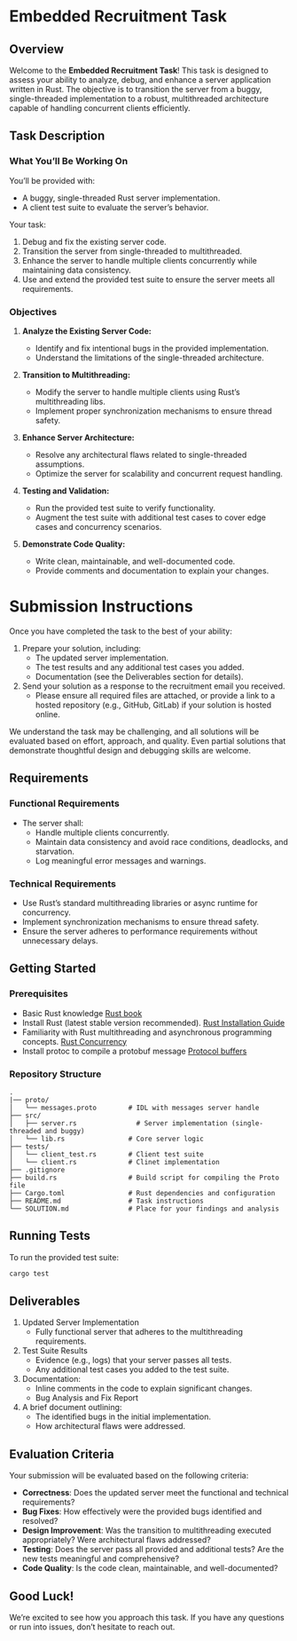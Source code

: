 # **Embedded Recruitment Task**

## **Overview**

Welcome to the **Embedded Recruitment Task**! This task is designed to assess your ability to analyze, debug, and enhance a server application written in Rust. The objective is to transition the server from a buggy, single-threaded implementation to a robust, multithreaded architecture capable of handling concurrent clients efficiently.

## **Task Description**

### **What You’ll Be Working On**
You’ll be provided with:
- A buggy, single-threaded Rust server implementation.
- A client test suite to evaluate the server’s behavior.

Your task:
1. Debug and fix the existing server code.
2. Transition the server from single-threaded to multithreaded.
3. Enhance the server to handle multiple clients concurrently while maintaining data consistency.
4. Use and extend the provided test suite to ensure the server meets all requirements.

### **Objectives**
1. **Analyze the Existing Server Code:**
   - Identify and fix intentional bugs in the provided implementation.
   - Understand the limitations of the single-threaded architecture.

2. **Transition to Multithreading:**
   - Modify the server to handle multiple clients using Rust’s multithreading libs.
   - Implement proper synchronization mechanisms to ensure thread safety.

3. **Enhance Server Architecture:**
   - Resolve any architectural flaws related to single-threaded assumptions.
   - Optimize the server for scalability and concurrent request handling.

4. **Testing and Validation:**
   - Run the provided test suite to verify functionality.
   - Augment the test suite with additional test cases to cover edge cases and concurrency scenarios.

5. **Demonstrate Code Quality:**
   - Write clean, maintainable, and well-documented code.
   - Provide comments and documentation to explain your changes.

# Submission Instructions
Once you have completed the task to the best of your ability:

1. Prepare your solution, including:
   - The updated server implementation.
   - The test results and any additional test cases you added.
   - Documentation (see the Deliverables section for details).
2. Send your solution as a response to the recruitment email you received.
   - Please ensure all required files are attached, or provide a link to a hosted repository (e.g., GitHub, GitLab) if your solution is hosted online.

We understand the task may be challenging, and all solutions will be evaluated based on effort, approach, and quality. Even partial solutions that demonstrate thoughtful design and debugging skills are welcome.

## **Requirements**

### **Functional Requirements**
- The server shall:
  - Handle multiple clients concurrently.
  - Maintain data consistency and avoid race conditions, deadlocks, and starvation.
  - Log meaningful error messages and warnings.

### **Technical Requirements**
- Use Rust’s standard multithreading libraries or async runtime for concurrency.
- Implement synchronization mechanisms to ensure thread safety.
- Ensure the server adheres to performance requirements without unnecessary delays.

## **Getting Started**

### **Prerequisites**
- Basic Rust knowledge [Rust book](https://doc.rust-lang.org/book/title-page.html)
- Install Rust (latest stable version recommended). [Rust Installation Guide](https://www.rust-lang.org/tools/install)
- Familiarity with Rust multithreading and asynchronous programming concepts. [Rust Concurrency](https://doc.rust-lang.org/book/ch16-00-concurrency.html)
- Install protoc to compile a protobuf message [Protocol buffers](https://protobuf.dev/overview/)

### **Repository Structure**
```plaintext
.
|── proto/
│   └── messages.proto        # IDL with messages server handle
├── src/
│   ├── server.rs               # Server implementation (single-threaded and buggy)
│   └── lib.rs                # Core server logic
├── tests/
│   └── client_test.rs        # Client test suite
│   └── client.rs             # Clinet implementation
├── .gitignore
├── build.rs                  # Build script for compiling the Proto file
├── Cargo.toml                # Rust dependencies and configuration
├── README.md                 # Task instructions
└── SOLUTION.md               # Place for your findings and analysis
```

## Running Tests

To run the provided test suite:

```bash
cargo test
```

## Deliverables

1. Updated Server Implementation
   - Fully functional server that adheres to the multithreading requirements.
2. Test Suite Results
   - Evidence (e.g., logs) that your server passes all tests.
   - Any additional test cases you added to the test suite.
3. Documentation:
   - Inline comments in the code to explain significant changes.
   - Bug Analysis and Fix Report
4. A brief document outlining:
   - The identified bugs in the initial implementation.
   - How architectural flaws were addressed.

## Evaluation Criteria

Your submission will be evaluated based on the following criteria:
- **Correctness**: Does the updated server meet the functional and technical requirements?
- **Bug Fixes**: How effectively were the provided bugs identified and resolved?
- **Design Improvement**: Was the transition to multithreading executed appropriately? Were architectural flaws addressed?
- **Testing**: Does the server pass all provided and additional tests? Are the new tests meaningful and comprehensive?
- **Code Quality**: Is the code clean, maintainable, and well-documented?

## Good Luck!

We’re excited to see how you approach this task. If you have any questions or run into issues, don’t hesitate to reach out.
